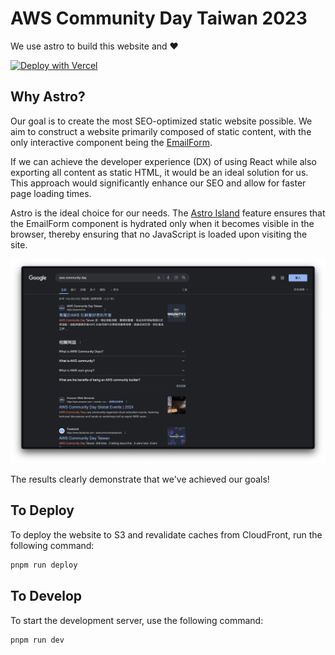 # AWS Community Day Taiwan 2023

We use astro to build this website and ❤️

[![Deploy with Vercel](https://vercel.com/button)](https://vercel.com/new/clone?repository-url=https%3A%2F%2Fgithub.com%2Fkane50613%2Faws-community-day-taiwan-2023)

## Why Astro?

Our goal is to create the most SEO-optimized static website possible. We aim to construct a website primarily composed of static content, with the only interactive component being the [EmailForm](./src/components/EmailForm.tsx).

If we can achieve the developer experience (DX) of using React while also exporting all content as static HTML, it would be an ideal solution for us. This approach would significantly enhance our SEO and allow for faster page loading times.

Astro is the ideal choice for our needs. The [Astro Island](https://docs.astro.build/en/concepts/islands/#creating-an-island) feature ensures that the EmailForm component is hydrated only when it becomes visible in the browser, thereby ensuring that no JavaScript is loaded upon visiting the site.

![SERP](./serp.png)

The results clearly demonstrate that we've achieved our goals!

## To Deploy

To deploy the website to S3 and revalidate caches from CloudFront, run the following command:

```bash
pnpm run deploy
```

## To Develop

To start the development server, use the following command:

```bash
pnpm run dev
```
